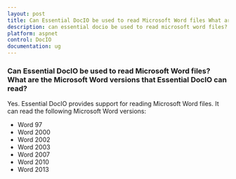 ```yaml
---
layout: post
title: Can Essential DocIO be used to read Microsoft Word files What are the Microsoft Word versions that Essential DocIO can read | DocIO | ASP.NET Webforms | Syncfusion
description: can essential docio be used to read microsoft word files? what are the microsoft word versions that essential docio can read?
platform: aspnet
control: DocIO
documentation: ug
---
```


### Can Essential DocIO be used to read Microsoft Word files? What are the Microsoft Word versions that Essential DocIO can read?

Yes. Essential DocIO provides support for reading Microsoft Word files. It can read the following Microsoft Word versions:

* Word 97
* Word 2000
* Word 2002
* Word 2003
* Word 2007
* Word 2010
* Word 2013
